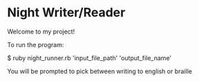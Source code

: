 # Night Writer/Reader

Welcome to my project!

To run the program:

$ ruby night_runner.rb 'input_file_path' 'output_file_name'

You will be prompted to pick between writing to english or braille

